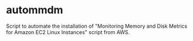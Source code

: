 # autommdm
Script to automate the installation of "Monitoring Memory and Disk Metrics for Amazon EC2 Linux Instances" script from AWS. 
